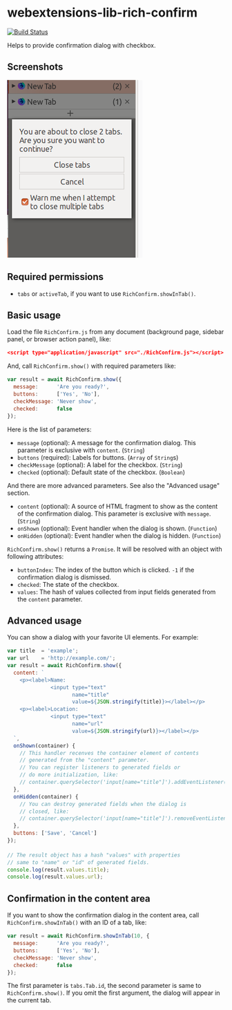 # webextensions-lib-rich-confirm

[![Build Status](https://travis-ci.org/piroor/webextensions-lib-rich-confirm.svg?branch=master)](https://travis-ci.org/piroor/webextensions-lib-rich-confirm)

Helps to provide confirmation dialog with checkbox.

## Screenshots

![(Screenshot of a confimation dialog with two buttons and a checkbox)](screenshots/with-check.png)

## Required permissions

 * `tabs` or `activeTab`, if you want to use `RichConfirm.showInTab()`.

## Basic usage

Load the file `RichConfirm.js` from any document (background page, sidebar panel, or browser action panel), like:

```json
<script type="application/javascript" src="./RichConfirm.js"></script>
```

And, call `RichConfirm.show()` with required parameters like:

```javascript
var result = await RichConfirm.show({
  message:      'Are you ready?',
  buttons:      ['Yes', 'No'],
  checkMessage: 'Never show',
  checked:      false
});
```

Here is the list of parameters:

 * `message` (optional): A message for the confirmation dialog. This parameter is exclusive with `content`. (`String`)
 * `buttons` (required): Labels for buttons. (`Array` of `String`s)
 * `checkMessage` (optional): A label for the checkbox. (`String`)
 * `checked` (optional): Default state of the checkbox. (`Boolean`)

And there are more advanced parameters. See also the "Advanced usage" section.

 * `content` (optional): A source of HTML fragment to show as the content of the confirmation dialog. This parameter is exclusive with `message`. (`String`)
 * `onShown` (optional): Event handler when the dialog is shown. (`Function`)
 * `onHidden` (optional): Event handler when the dialog is hidden. (`Function`)

`RichConfirm.show()` returns a `Promise`. It will be resolved with an object with following attributes:

 * `buttonIndex`: The index of the button which is clicked. `-1` if the confirmation dialog is dismissed.
 * `checked`: The state of the checkbox.
 * `values`: The hash of values collected from input fields generated from the `content` parameter.

## Advanced usage

You can show a dialog with your favorite UI elements. For example:

```javascript
var title  = 'example';
var url    = 'http://example.com/';
var result = await RichConfirm.show({
  content: `
    <p><label>Name:
              <input type="text"
                     name="title"
                     value=${JSON.stringify(title)}></label></p>
    <p><label>Location:
              <input type="text"
                     name="url"
                     value=${JSON.stringify(url)}></label></p>
  `,
  onShown(container) {
    // This handler recenves the container element of contents
    // generated from the "content" parameter.
    // You can register listeners to generated fields or
    // do more initialization, like:
    // container.querySelector('input[name="title"]').addEventListener(...);
  },
  onHidden(container) {
    // You can destroy generated fields when the dialog is
    // closed, like:
    // container.querySelector('input[name="title"]').removeEventListener(...);
  },
  buttons: ['Save', 'Cancel']
});

// The result object has a hash "values" with properties
// same to "name" or "id" of generated fields.
console.log(result.values.title);
console.log(result.values.url);
```

## Confirmation in the content area

If you want to show the confirmation dialog in the content area, call `RichConfirm.showInTab()` with an ID of a tab, like:

```javascript
var result = await RichConfirm.showInTab(10, {
  message:      'Are you ready?',
  buttons:      ['Yes', 'No'],
  checkMessage: 'Never show',
  checked:      false
});
```

The first parameter is `tabs.Tab.id`, the second parameter is same to `RichConfirm.show()`. If you omit the first argument, the dialog will appear in the current tab.


